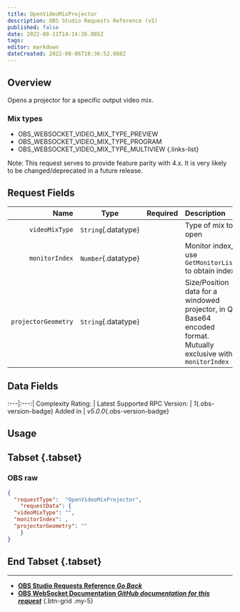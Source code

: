 ```yaml
---
title: OpenVideoMixProjector
description: OBS Studio Requests Reference (v5)
published: false
date: 2022-08-11T14:14:26.885Z
tags: 
editor: markdown
dateCreated: 2022-08-06T18:36:52.088Z
---
```


## Overview
Opens a projector for a specific output video mix.

### Mix types
* OBS_WEBSOCKET_VIDEO_MIX_TYPE_PREVIEW
* OBS_WEBSOCKET_VIDEO_MIX_TYPE_PROGRAM
* OBS_WEBSOCKET_VIDEO_MIX_TYPE_MULTIVIEW
{.links-list}

Note: This request serves to provide feature parity with 4.x. It is very likely to be changed/deprecated in a future release.

## Request Fields
Name | Type | Required| Description |
----:|:----:|:-------:|:------------|
`videoMixType` | `String`{.datatype} | <i class="mdi mdi-check-bold"></i> | Type of mix to open
`monitorIndex` | `Number`{.datatype} | <i class="mdi mdi-close-thick"></i> | Monitor index, use `GetMonitorList` to obtain index | -1: Opens projector in windowed mode
`projectorGeometry` | `String`{.datatype} | <i class="mdi mdi-close-thick"></i> | Size/Position data for a windowed projector, in Qt Base64 encoded format. Mutually exclusive with `monitorIndex`

## Data Fields
:---|:---:|
Complexity Rating: | <span class="stars stars--3"></span>
Latest Supported RPC Version: | *1*{.obs-version-badge}
Added in | *v5.0.0*{.obs-version-badge}

## Usage
## Tabset {.tabset}
### OBS raw
```json
{
  "requestType":  "OpenVideoMixProjector",
	"requestData": {	
  "videoMixType": "",
  "monitorIndex": ,
  "projectorGeometry": ""
	}
}
```
## End Tabset {.tabset}

---

- [<i class="mdi mdi-chevron-left"></i>**OBS Studio Requests Reference *Go Back***](/en/Broadcasters/OBS/Requests)
- [<i class="mdi mdi-github"></i> **OBS WebSocket Documentation *GitHub documentation for this request***](https://github.com/obsproject/obs-websocket/blob/master/docs/generated/protocol.md#openvideomixprojector)
{.btn-grid .my-5}